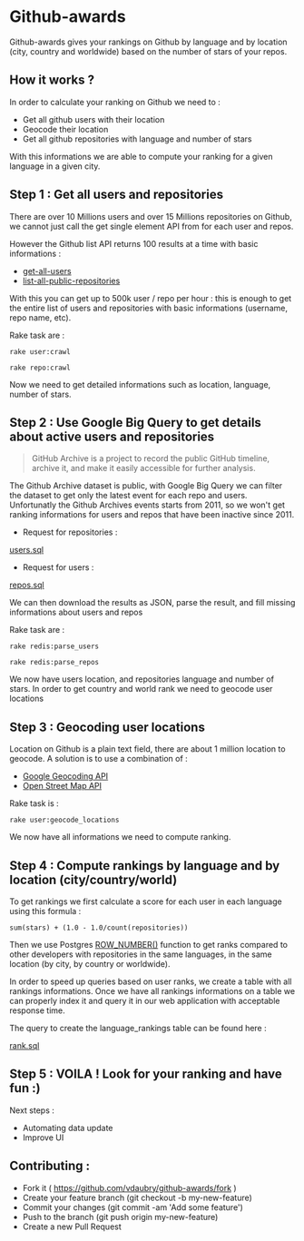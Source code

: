 # Github-awards

Github-awards gives your rankings on Github by language and by location (city, country and worldwide) based on the number of stars of your repos.


## How it works ?

In order to calculate your ranking on Github we need to :
- Get all github users with their location
- Geocode their location
- Get all github repositories with language and number of stars 

With this informations we are able to compute your ranking for a given language in a given city.

## Step 1 : Get all users and repositories

There are over 10 Millions users and over 15 Millions repositories on Github, we cannot just call the get single element API from for each user and repos.

However the Github list API returns 100 results at a time with basic informations :
- [get-all-users](https://developer.github.com/v3/users/#get-all-users)
- [list-all-public-repositories](https://developer.github.com/v3/repos/#list-all-public-repositories)

With this you can get up to 500k user / repo per hour : this is enough to get the entire list of users and repositories with basic informations (username, repo name, etc).

Rake task are :

``` rake user:crawl ```

``` rake repo:crawl ```

Now we need to get detailed informations such as location, language, number of stars.


## Step 2 : Use Google Big Query to get details about active users and repositories 

> GitHub Archive is a project to record the public GitHub timeline, archive it, and make it easily accessible for further analysis.

The Github Archive dataset is public, with Google Big Query we can filter the dataset to get only the latest event for each repo and users. Unfortunatly the Github Archives events starts from 2011, so we won't get ranking informations for users and repos that have been inactive since 2011.

- Request for repositories :

[users.sql](https://github.com/vdaubry/github-awards-api/blob/master/sql/GoogleBigQuery/users.sql)

- Request for users :

[repos.sql](https://github.com/vdaubry/github-awards-api/blob/master/sql/GoogleBigQuery/repos.sql)

We can then download the results as JSON, parse the result, and fill missing informations about users and repos

Rake task are :

``` rake redis:parse_users ```

``` rake redis:parse_repos ```

We now have users location, and repositories language and number of stars. In order to get country and world rank we need to geocode user locations


## Step 3 : Geocoding user locations

Location on Github is a plain text field, there are about 1 million location to geocode. A solution is to use a combination of :
- [Google Geocoding API](https://developers.google.com/maps/documentation/geocoding/)
- [Open Street Map API](http://wiki.openstreetmap.org/wiki/Nominatim)

Rake task is :

``` rake user:geocode_locations ```

We now have all informations we need to compute ranking.

## Step 4 : Compute rankings by language and by location (city/country/world)

To get rankings we first calculate a score for each user in each language using this formula :

``` sum(stars) + (1.0 - 1.0/count(repositories)) ```

Then we use Postgres [ROW_NUMBER()](http://www.postgresql.org/docs/9.4/static/functions-window.html) function to get ranks compared to other developers with repositories in the same languages, in the same location (by city, by country or worldwide).

In order to speed up queries based on user ranks, we create a table with all rankings informations. Once we have all rankings informations on a table we can properly index it and query it in our web application with acceptable response time.

The query to create the language_rankings table can be found here :

[rank.sql](https://github.com/vdaubry/github-awards-api/blob/master/sql/rank.sql)


## Step 5 : VOILA ! Look for your ranking and have fun :)


Next steps :

- Automating data update
- Improve UI


## Contributing :

* Fork it ( https://github.com/vdaubry/github-awards/fork )
* Create your feature branch (git checkout -b my-new-feature)
* Commit your changes (git commit -am 'Add some feature')
* Push to the branch (git push origin my-new-feature)
* Create a new Pull Request